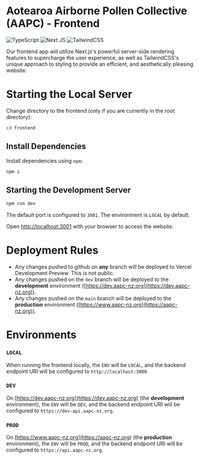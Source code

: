 # Aotearoa Airborne Pollen Collective (AAPC) - Frontend

![TypeScript](https://img.shields.io/badge/typescript-%23007ACC.svg?style=for-the-badge&logo=typescript&logoColor=white)
![Next JS](https://img.shields.io/badge/Next-black?style=for-the-badge&logo=next.js&logoColor=white)
![TailwindCSS](https://img.shields.io/badge/tailwindcss-%2338B2AC.svg?style=for-the-badge&logo=tailwind-css&logoColor=white)

Our frontend app will utilize Next.js's powerful server-side rendering features to supercharge the user experience, as
well as TailwindCSS's
unique approach to styling to provide an efficient, and aesthetically pleasing website.

# Starting the Local Server

Change directory to the frontend (only if you are currently in the root directory):

```bash
cd frontend
```

## Install Dependencies

Install dependencies using `npm`:

```bash
npm i
```

## Starting the Development Server

```bash
npm run dev
```

The default port is configured to `3001`. The environment is `LOCAL` by default.

Open [http://localhost:3001](http://localhost:3001) with your browser to access the website.

# Deployment Rules

-   Any changes pushed to github on **any** branch will be deployed to Vercel Development Preview. This is not public.
-   Any changes pushed on the `dev` branch will be deployed to the **development** environment ([https://dev.aapc-nz.org](https://dev.aapc-nz.org)).
-   Any changes pushed on the `main` branch will be deployed to the **production** environment ([https://www.aapc-nz.org](https://aapc-nz.org)).

# Environments

### `LOCAL`

When running the frontend locally, the `ENV` will be `LOCAL`, and the backend endpoint URI will be configured to `http://localhost:3000`.

### `DEV`

On [https://dev.aapc-nz.org](https://dev.aapc-nz.org) (the **development** environment), the `ENV` will be `DEV`, and the backend endpoint URI will be configured to `https://dev-api.aapc-nz.org`.

### `PROD`

On [https://www.aapc-nz.org](https://aapc-nz.org) (the **production** environment), the `ENV` will be `PROD`, and the backend endpoint URI will be configured to `https://api.aapc-nz.org`.
